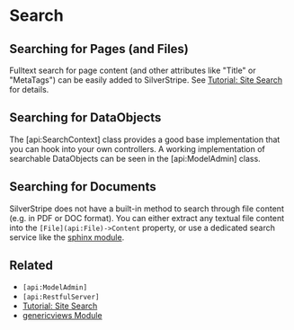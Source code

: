 # Search

## Searching for Pages (and Files)

Fulltext search for page content (and other attributes like "Title" or "MetaTags") can be easily added to SilverStripe.
See [Tutorial: Site Search](/tutorials/4-site-search) for details.

## Searching for DataObjects

The [api:SearchContext] class provides a good base implementation that you can hook into your own controllers. 
A working implementation of searchable DataObjects can be seen in the [api:ModelAdmin] class.

## Searching for Documents

SilverStripe does not have a built-in method to search through file content (e.g. in PDF or DOC format).
You can either extract any textual file content into the `[File](api:File)->Content` property, or use a
dedicated search service like the [sphinx module](http://silverstripe.org/sphinx-module).

## Related

*  `[api:ModelAdmin]`
*  `[api:RestfulServer]`
*  [Tutorial: Site Search](/tutorials/4-site-search)
*  [genericviews Module](http://silverstripe.org/generic-views-module)
